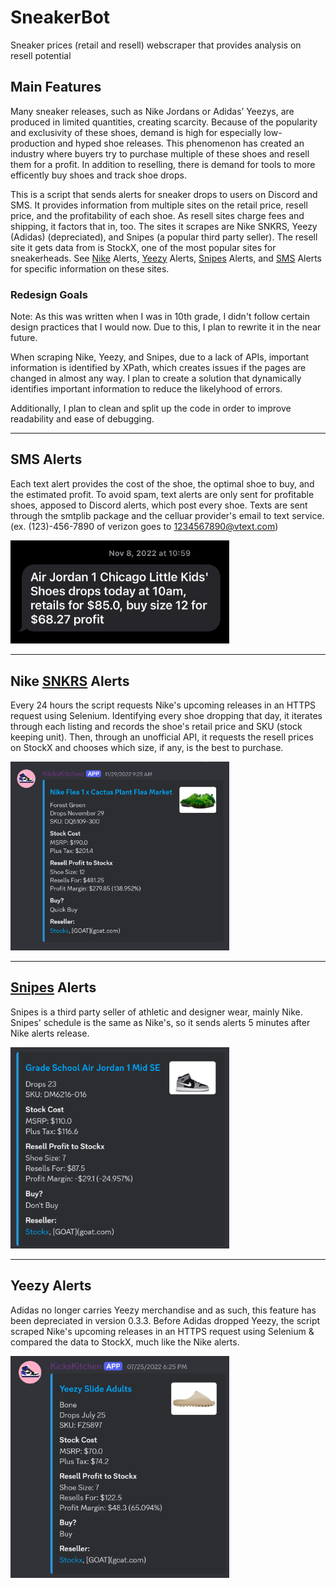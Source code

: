 # SneakerBot
 Sneaker prices (retail and resell) webscraper that provides analysis on resell potential

## Main Features

Many sneaker releases, such as Nike Jordans or Adidas’ Yeezys, are produced in limited quantities, creating scarcity. Because of the popularity and exclusivity of these shoes, demand is high for especially low-production and hyped shoe releases. This phenomenon has created an industry where buyers try to purchase multiple of these shoes and resell them for a profit. In addition to reselling, there is demand for tools to more efficently buy shoes and track shoe drops.

This is a script that sends alerts for sneaker drops to users on Discord and SMS. It provides information from multiple sites on the retail price, resell price, and the profitability of each shoe. As resell sites charge fees and shipping, it factors that in, too. The sites it scrapes are Nike SNKRS, Yeezy (Adidas) (depreciated), and Snipes (a popular third party seller). The resell site it gets data from is StockX, one of the most popular sites for sneakerheads. See [Nike](#nike-snkrs-alerts) Alerts, [Yeezy](#yeezy-alerts) Alerts, [Snipes](#snipes-alerts) Alerts, and [SMS](#sms-alerts) Alerts for specific information on these sites. 

### Redesign Goals

Note: As this was written when I was in 10th grade, I didn't follow certain design practices that I would now. Due to this, I plan to rewrite it in the near future.

When scraping Nike, Yeezy, and Snipes, due to a lack of APIs, important information is identified by XPath, which creates issues if the pages are changed in almost any way. I plan to create a solution that dynamically identifies important information to reduce the likelyhood of errors.

Additionally, I plan to clean and split up the code in order to improve readability and ease of debugging.

---

## SMS Alerts

Each text alert provides the cost of the shoe, the optimal shoe to buy, and the estimated profit. To avoid spam, text alerts are only sent for profitable shoes, apposed to Discord alerts, which post every shoe. Texts are sent through the smtplib package and the celluar provider's email to text service. (ex. (123)-456-7890 of verizon goes to 1234567890@vtext.com)

<img src="examples/Text_Example.png" alt="Example of a Text Alert" width="350"/>

---

## Nike [SNKRS](https://www.nike.com/launch) Alerts

Every 24 hours the script requests Nike's upcoming releases in an HTTPS request using Selenium. Identifying every shoe dropping that day, it iterates through each listing and records the shoe's retail price and SKU (stock keeping unit). Then, through an unofficial API, it requests the resell prices on StockX and chooses which size, if any, is the best to purchase.  

<img src="examples/Nike_Example.png" alt="Example of a Nike Alert" width="350"/>

---

## [Snipes](https://www.snipesusa.com/) Alerts

Snipes is a third party seller of athletic and designer wear, mainly Nike. Snipes' schedule is the same as Nike's, so it sends alerts 5 minutes after Nike alerts release. 

<img src="examples/Snipes_Example.png" alt="Example of a Snipes Alert" width="350"/>

---

## Yeezy Alerts

Adidas no longer carries Yeezy merchandise and as such, this feature has been depreciated in version 0.3.3. Before Adidas dropped Yeezy, the script scraped Nike's upcoming releases in an HTTPS request using Selenium & compared the data to StockX, much like the Nike alerts.

<img src="examples/Yeezy_Example.png" alt="Example of a Yeezy Alert" width="350"/>